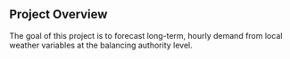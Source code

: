 ## Project Overview 

The goal of this project is to forecast long-term, hourly demand from local weather variables at the balancing authority level.

